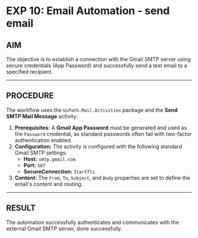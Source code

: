 # EXP 10: Email Automation - send email
## AIM

The objective is to establish a connection with the Gmail SMTP server using secure credentials (App Password) and successfully send a test email to a specified recipient.

---

## PROCEDURE

The workflow uses the `UiPath.Mail.Activities` package and the **Send SMTP Mail Message** activity:

1.  **Prerequisites:** A **Gmail App Password** must be generated and used as the `Password` credential, as standard passwords often fail with two-factor authentication enabled.
2.  **Configuration:** The activity is configured with the following standard Gmail SMTP settings:
    * **Host:** `smtp.gmail.com`
    * **Port:** `587`
    * **SecureConnection:** `StartTls`
3.  **Content:** The `From`, `To`, `Subject`, and `Body` properties are set to define the email's content and routing.

---

## RESULT

The automation successfully authenticates and communicates with the external Gmail SMTP server, done successfully.
